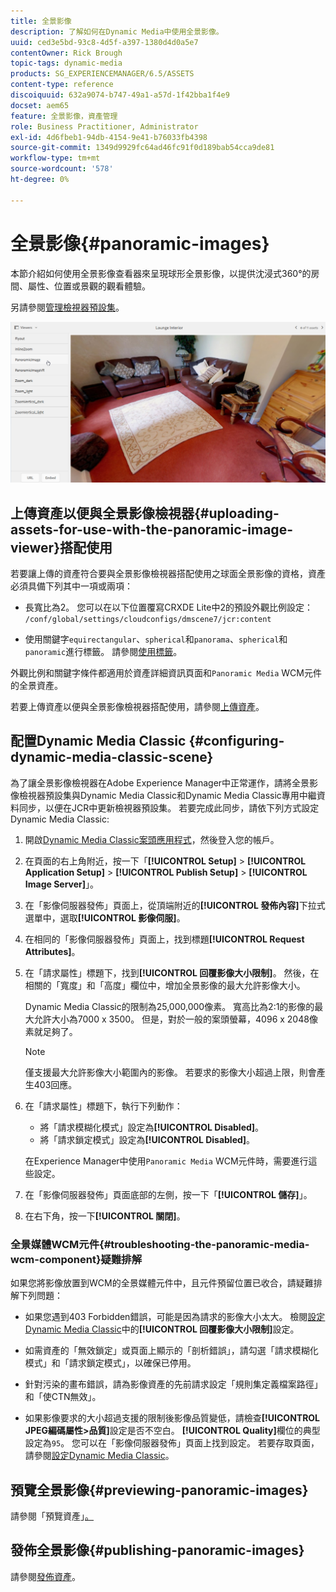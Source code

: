 ```yaml
---
title: 全景影像
description: 了解如何在Dynamic Media中使用全景影像。
uuid: ced3e5bd-93c8-4d5f-a397-1380d4d0a5e7
contentOwner: Rick Brough
topic-tags: dynamic-media
products: SG_EXPERIENCEMANAGER/6.5/ASSETS
content-type: reference
discoiquuid: 632a9074-b747-49a1-a57d-1f42bba1f4e9
docset: aem65
feature: 全景影像，資產管理
role: Business Practitioner, Administrator
exl-id: 4d6fbeb1-94db-4154-9e41-b76033fb4398
source-git-commit: 1349d9929fc64ad46fc91f0d189bab54cca9de81
workflow-type: tm+mt
source-wordcount: '578'
ht-degree: 0%

---
```


# 全景影像{#panoramic-images}

本節介紹如何使用全景影像查看器來呈現球形全景影像，以提供沈浸式360°的房間、屬性、位置或景觀的觀看體驗。

另請參閱[管理檢視器預設集](/help/assets/managing-viewer-presets.md)。

![panoramic-image2](assets/panoramic-image2.png)

## 上傳資產以便與全景影像檢視器{#uploading-assets-for-use-with-the-panoramic-image-viewer}搭配使用

若要讓上傳的資產符合要與全景影像檢視器搭配使用之球面全景影像的資格，資產必須具備下列其中一項或兩項：

* 長寬比為2。
您可以在以下位置覆寫CRXDE Lite中2的預設外觀比例設定：
   `/conf/global/settings/cloudconfigs/dmscene7/jcr:content`

* 使用關鍵字`equirectangular`、`spherical`和`panorama`、`spherical`和`panoramic`進行標籤。 請參閱[使用標籤](/help/sites-authoring/tags.md)。

外觀比例和關鍵字條件都適用於資產詳細資訊頁面和`Panoramic Media` WCM元件的全景資產。

若要上傳資產以便與全景影像檢視器搭配使用，請參閱[上傳資產](/help/assets/manage-assets.md#uploading-assets)。

## 配置Dynamic Media Classic {#configuring-dynamic-media-classic-scene}

為了讓全景影像檢視器在Adobe Experience Manager中正常運作，請將全景影像檢視器預設集與Dynamic Media Classic和Dynamic Media Classic專用中繼資料同步，以便在JCR中更新檢視器預設集。 若要完成此同步，請依下列方式設定Dynamic Media Classic:

1. 開啟[Dynamic Media Classic案頭應用程式](https://experienceleague.adobe.com/docs/dynamic-media-classic/using/getting-started/signing-out.html#getting-started)，然後登入您的帳戶。

1. 在頁面的右上角附近，按一下「**[!UICONTROL Setup]** > **[!UICONTROL Application Setup]** > **[!UICONTROL Publish Setup]** > **[!UICONTROL Image Server]**」。
1. 在「影像伺服器發佈」頁面上，從頂端附近的&#x200B;**[!UICONTROL 發佈內容]**&#x200B;下拉式選單中，選取&#x200B;**[!UICONTROL 影像伺服]**。

1. 在相同的「影像伺服器發佈」頁面上，找到標題&#x200B;**[!UICONTROL Request Attributes]**。
1. 在「請求屬性」標題下，找到&#x200B;**[!UICONTROL 回覆影像大小限制]**。 然後，在相關的「寬度」和「高度」欄位中，增加全景影像的最大允許影像大小。

   Dynamic Media Classic的限制為25,000,000像素。 寬高比為2:1的影像的最大允許大小為7000 x 3500。 但是，對於一般的案頭螢幕，4096 x 2048像素就足夠了。

   >[!NOTE]
   >
   >僅支援最大允許影像大小範圍內的影像。 若要求的影像大小超過上限，則會產生403回應。

1. 在「請求屬性」標題下，執行下列動作：

   * 將「請求模糊化模式」設定為&#x200B;**[!UICONTROL Disabled]**。
   * 將「請求鎖定模式」設定為&#x200B;**[!UICONTROL Disabled]**。

   在Experience Manager中使用`Panoramic Media` WCM元件時，需要進行這些設定。

1. 在「影像伺服器發佈」頁面底部的左側，按一下「**[!UICONTROL 儲存]**」。

1. 在右下角，按一下&#x200B;**[!UICONTROL 關閉]**。

### 全景媒體WCM元件{#troubleshooting-the-panoramic-media-wcm-component}疑難排解

如果您將影像放置到WCM的全景媒體元件中，且元件預留位置已收合，請疑難排解下列問題：

* 如果您遇到403 Forbidden錯誤，可能是因為請求的影像大小太大。 檢閱[設定Dynamic Media Classic](/help/assets/panoramic-images.md#configuring-dynamic-media-classic-scene)中的&#x200B;**[!UICONTROL 回覆影像大小限制]**&#x200B;設定。

* 如需資產的「無效鎖定」或頁面上顯示的「剖析錯誤」，請勾選「請求模糊化模式」和「請求鎖定模式」，以確保已停用。
* 針對污染的畫布錯誤，請為影像資產的先前請求設定「規則集定義檔案路徑」和「使CTN無效」。
* 如果影像要求的大小超過支援的限制後影像品質變低，請檢查&#x200B;**[!UICONTROL JPEG編碼屬性>品質]**&#x200B;設定是否不空白。 **[!UICONTROL Quality]**&#x200B;欄位的典型設定為`95`。 您可以在「影像伺服器發佈」頁面上找到設定。 若要存取頁面，請參閱[設定Dynamic Media Classic](/help/assets/panoramic-images.md#configuring-dynamic-media-classic-scene)。

## 預覽全景影像{#previewing-panoramic-images}

請參閱「預覽資產」[。](/help/assets/previewing-assets.md)

## 發佈全景影像{#publishing-panoramic-images}

請參閱[發佈資產](/help/assets/publishing-dynamicmedia-assets.md)。
